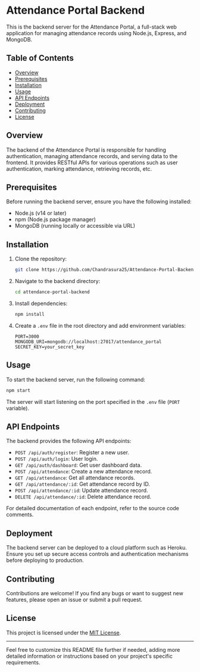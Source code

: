 # Attendance Portal Backend

This is the backend server for the Attendance Portal, a full-stack web application for managing attendance records using Node.js, Express, and MongoDB.

## Table of Contents

- [Overview](#overview)
- [Prerequisites](#prerequisites)
- [Installation](#installation)
- [Usage](#usage)
- [API Endpoints](#api-endpoints)
- [Deployment](#deployment)
- [Contributing](#contributing)
- [License](#license)

## Overview

The backend of the Attendance Portal is responsible for handling authentication, managing attendance records, and serving data to the frontend. It provides RESTful APIs for various operations such as user authentication, marking attendance, retrieving records, etc.

## Prerequisites

Before running the backend server, ensure you have the following installed:

- Node.js (v14 or later)
- npm (Node.js package manager)
- MongoDB (running locally or accessible via URL)

## Installation

1. Clone the repository:

   ```bash
   git clone https://github.com/Chandrasura25/Attendance-Portal-Backend.git
   ```

2. Navigate to the backend directory:

   ```bash
   cd attendance-portal-backend
   ```

3. Install dependencies:

   ```bash
   npm install
   ```

4. Create a `.env` file in the root directory and add environment variables:

   ```plaintext
   PORT=3000
   MONGODB_URI=mongodb://localhost:27017/attendance_portal
   SECRET_KEY=your_secret_key
   ```

## Usage

To start the backend server, run the following command:

```bash
npm start
```

The server will start listening on the port specified in the `.env` file (`PORT` variable).

## API Endpoints

The backend provides the following API endpoints:

- `POST /api/auth/register`: Register a new user.
- `POST /api/auth/login`: User login.
- `GET /api/auth/dashboard`: Get user dashboard data.
- `POST /api/attendance`: Create a new attendance record.
- `GET /api/attendance`: Get all attendance records.
- `GET /api/attendance/:id`: Get attendance record by ID.
- `POST /api/attendance/:id`: Update attendance record.
- `DELETE /api/attendance/:id`: Delete attendance record.

For detailed documentation of each endpoint, refer to the source code comments.

## Deployment

The backend server can be deployed to a cloud platform such as Heroku. Ensure you set up secure access controls and authentication mechanisms before deploying to production.

## Contributing

Contributions are welcome! If you find any bugs or want to suggest new features, please open an issue or submit a pull request.

## License

This project is licensed under the [MIT License](LICENSE).

---

Feel free to customize this README file further if needed, adding more detailed information or instructions based on your project's specific requirements.